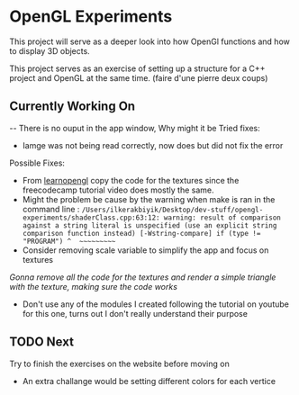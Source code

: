# OpenGL Experiments

This project will serve as a deeper look into how OpenGl functions and how to display 3D objects.

This project serves as an exercise of setting up a structure for a C++ project and OpenGL at the same time. (faire d'une pierre deux coups)

## Currently Working On

-- There is no ouput in the app window, Why might it be
Tried fixes:

- Iamge was not being read correctly, now does but did not fix the error

Possible Fixes:

- From [learnopengl](https://learnopengl.com/Getting-started/Textures) copy the code for the textures since the freecodecamp tutorial video does mostly the same.
- Might the problem be cause by the warning when make is ran in the command line :
  `/Users/ilkerakbiyik/Desktop/dev-stuff/opengl-experiments/shaderClass.cpp:63:12: warning: result of comparison against a string literal is unspecified (use an explicit string comparison function instead) [-Wstring-compare]
if (type != "PROGRAM")
       ^  ~~~~~~~~~
  `
- Consider removing scale variable to simplify the app and focus on textures

_Gonna remove all the code for the textures and render a simple triangle with the texture, making sure the code works_

- Don't use any of the modules I created following the tutorial on youtube for this one, turns out I don't really understand their purpose

## TODO Next

Try to finish the exercises on the website before moving on

- An extra challange would be setting different colors for each vertice
